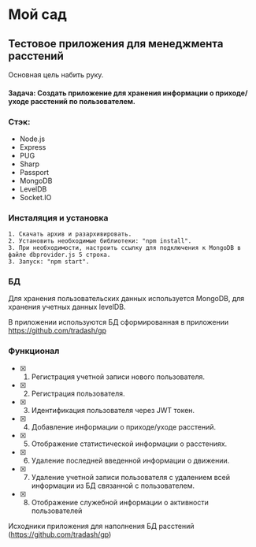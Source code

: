# Мой сад
## Тестовое приложения для менеджмента расстений
Основная цель набить руку.

#### Задача: Создать приложение для хранения информации о приходе/уходе расстений по пользователем.

### Стэк: 
 * Node.js
 * Express
 * PUG
 * Sharp
 * Passport
 * MongoDB
 * LevelDB
 * Socket.IO 

### Инсталяция и установка
	1. Скачать архив и разархивировать.
	2. Установить необходимые библиотеки: "npm install".
	3. При необходимости, настроить ссылку для подключения к MongoDB в файле dbprovider.js 5 строка.
	3. Запуск: "npm start".

### БД

Для хранения пользовательских данных используется MongoDB, для хранения учетных данных levelDB.

В приложении  используются БД сформированная в приложении https://github.com/tradash/gp


### Функционал
- [X] 1. Регистрация учетной записи нового пользователя.
- [X] 2. Регистрация пользователя.
- [X] 3. Идентификация пользователя через JWT токен.
- [X] 4. Добавление информации о приходе/уходе расстений.
- [X] 5. Отображение статистической информации о расстениях.
- [X] 6. Удаление последней введенной информации о движении.
- [X] 7. Удаление учетной записи пользователя с удалением всей информации из БД связанной с пользователем.
- [X] 8. Отображение служебной информации о активности пользователей

Исходники приложения для наполнения БД расстений (https://github.com/tradash/gp)
